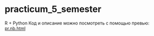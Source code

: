 # practicum_5_semester
R + Python
Код и описание можно посмотреть с помощью превью:
[pr.nb.html](https://htmlpreview.github.io/?https://github.com/kurinovyuriy/practicum_5_semester/blob/main/pr.nb.html)
